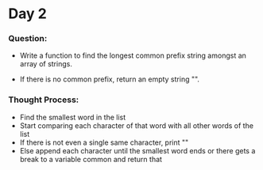# Day 2

### Question:

- Write a function to find the longest common prefix string amongst an array of strings.

- If there is no common prefix, return an empty string "".

### Thought Process:

- Find the smallest word in the list
- Start comparing each character of that word with all other words of the list
- If there is not even a single same character, print ""
- Else append each character until the smallest word ends or there gets a break to a variable common and return that


